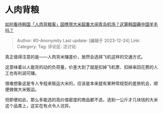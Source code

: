 # 人肉背粮
[如何看待韩国「人肉背粮客」因携带大米超重大闹青岛机场？这算韩国薅中国羊毛吗？](https://www.zhihu.com/question/635966356/answer/3336916818)

> Author: #0-Anonymity
> Last update: [编辑于 2023-12-24]
> Link:
> Category: 
> Tag:
> 评论区:
> 泛讨论:

真正值得注意的是——人肉背米赚差价，居然会选择飞机这样的交通方式。

这意味着以人能背的动的负荷量，价差大到了就是扣掉飞机票、扣掉来回花费的人工也有利润可赚。

很难想象这是专人专程来贩运大米的，应该是本来就有某种常规型的差旅机会，顺便做做大米贩运。

但即便如此，那么多能选的高价值密度的商品都不选，选到一公斤才几块钱的大米这个品类上，这实在有点令人诧异。
